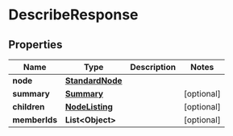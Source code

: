 
# DescribeResponse

## Properties
Name | Type | Description | Notes
------------ | ------------- | ------------- | -------------
**node** | [**StandardNode**](StandardNode.md) |  | 
**summary** | [**Summary**](Summary.md) |  |  [optional]
**children** | [**NodeListing**](NodeListing.md) |  |  [optional]
**memberIds** | **List&lt;Object&gt;** |  |  [optional]



